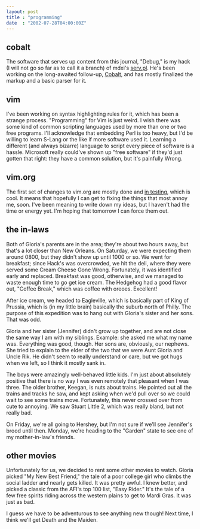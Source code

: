 ```yaml
---
layout: post
title : "programming"
date  : "2002-07-28T04:00:00Z"
---
```

## cobalt

The software that serves up content from this journal, "Debug," is my hack (I will not go so far as to call it a branch) of mdxi's <a href='http://mdxi.collapsar.net/hacks/'>serv.pl</a>.  He's been working on the long-awaited follow-up, <a href='http://docs.collapsar.net/cobalt/'>Cobalt</a>, and has mostly finalized the markup and a basic parser for it.

## vim

I've been working on syntax highlighting rules for it, which has been a strange process.  "Programming" for Vim is just weird.  I wish there was some kind of common scripting languages used by more than one or two free programs.  I'll acknowledge that embedding Perl is too heavy, but I'd be willing to learn S-Lang or the like if more software used it.  Learning a different (and always bizarre) language to script every piece of software is a hassle.  Microsoft really could've shown up "free software" if they'd just gotten that right: they have a common solution, but it's painfully Wrong.

## vim.org

The first set of changes to vim.org are mostly done and <a href='http://vim.sf.net/new/'>in testing</a>, which is cool.  It means that hopefully I can get to fixing the things that most annoy me, soon.  I've been meaning to write down my ideas, but I haven't had the time or energy yet.  I'm hoping that tomorrow I can force them out.

## the in-laws

Both of Gloria's parents are in the area;  they're about two hours away, but that's a lot closer than New Orleans.  On Saturday, we were expecting them around 0800, but they didn't show up until 1000 or so.  We went for breakfast; since Hack's was overcrowded, we hit the deli, where they were served some Cream Cheese Gone Wrong.  Fortunately, it was identified early and replaced. Breakfast was good, otherwise, and we managed to waste enough time to go get ice cream.  The Hedgehog had a good flavor out, "Coffee Break," which was coffee with oreoes.  Excellent!

After ice cream, we headed to Eagleville, which is basically part of King of Prussia, which is (in my little brain) basically the suburb north of Philly. The purpose of this expedition was to hang out with Gloria's sister and her sons.  That was odd.

Gloria and her sister (Jennifer) didn't grow up together, and are not close the same way I am with my siblings.  Example:  she asked me what my name was. Everything was good, though.  Her sons are, obviously, our nephews.  She tried to explain to the elder of the two that we were Aunt Gloria and Uncle Rik.  He didn't seem to really understand or care, but we got hugs when we left, so I think it mostly sank in.

The boys were amazingly well-behaved little kids.  I'm just about absolutely positive that there is no way I was even remotely that pleasant when I was three.  The older brother, Keegan, is nuts about trains.  He pointed out all the trains and tracks he saw, and kept asking when we'd pull over so we could wait to see some trains move.  Fortunately, this never crossed over from cute to annoying.  We saw Stuart Little 2, which was really bland, but not really bad.

On Friday, we're all going to Hershey, but I'm not sure if we'll see Jennifer's brood until then.  Monday, we're heading to the "Garden" state to see one of my mother-in-law's friends.

## other movies

Unfortunately for us, we decided to rent some other movies to watch.  Gloria picked "My New Best Friend," the tale of a poor college girl who climbs the social ladder and nearly gets killed.  It was pretty awful.  I knew better, and picked a classic from the AFI's top 100 list, "Easy Rider."  It's the tale of a few free spirits riding across the western plains to get to Mardi Gras.  It was just as bad.

I guess we have to be adventurous to see anything new though!  Next time, I think we'll get Death and the Maiden.

